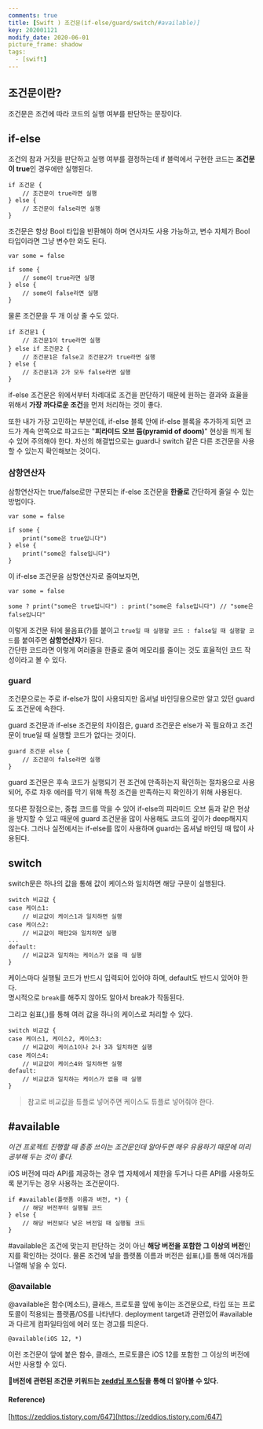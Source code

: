 ```yaml
---
comments: true
title: [Swift ) 조건문(if-else/guard/switch/#available)]
key: 202001121
modify_date: 2020-06-01
picture_frame: shadow
tags:
  - [swift]
---
```

 
## 조건문이란?
 
조건문은 조건에 따라 코드의 실행 여부를 판단하는 문장이다.
 
## if-else
 
조건의 참과 거짓을 판단하고 실행 여부를 결정하는데 if 블럭에서 구현한 코드는 **조건문이 true**인 경우에만 실행된다.
```
if 조건문 {
    // 조건문이 true라면 실행
} else {
    // 조건문이 false라면 실행
}
```
조건문은 항상 Bool 타입을 반환해야 하며 연사자도 사용 가능하고, 변수 자체가 Bool 타입이라면 그냥 변수만 와도 된다.
```
var some = false
 
if some {
    // some이 true라면 실행
} else {
    // some이 false라면 실행
}
```
물론 조건문을 두 개 이상 줄 수도 있다.
```
if 조건문1 {
    // 조건문1이 true라면 실행
} else if 조건문2 {
    // 조건문1은 false고 조건문2가 true라면 실행
} else {
    // 조건문1과 2가 모두 false라면 실행
}
```
if-else 조건문은 위에서부터 차례대로 조건을 판단하기 때문에 원하는 결과와 효율을 위해서 **가장 까다로운 조건**을 먼저 처리하는 것이 좋다.   
 
또한 내가 가장 고민하는 부분인데, if-else 블록 안에 if-else 블록을 추가하게 되면 코드가 계속 안쪽으로 파고드는 "**피라미드 오브 둠(pyramid of doom)**" 현상을 띄게 될 수 있어 주의해야 한다. 차선의 해결법으로는 guard나 switch 같은 다른 조건문을 사용할 수 있는지 확인해보는 것이다.
 
### 삼항연산자
 
삼항연산자는 true/false로만 구분되는 if-else 조건문을 **한줄로** 간단하게 줄일 수 있는 방법이다.
```
var some = false
 
if some {
    print("some은 true입니다")
} else {
    print("some은 false입니다")
}
```
이 if-else 조건문을 삼항연산자로 줄여보자면,
```
var some = false
 
some ? print("some은 true입니다") : print("some은 false입니다") // "some은 false입니다"
```
이렇게 조건문 뒤에 물음표(?)를 붙이고 `true일 때 실행할 코드 : false일 때 실행할 코드`를 붙여주면 **삼항연산자**가 된다.   
간단한 코드라면 이렇게 여러줄을 한줄로 줄여 메모리를 줄이는 것도 효율적인 코드 작성이라고 볼 수 있다.
  
### guard
 
조건문으로는 주로 if-else가 많이 사용되지만 옵셔널 바인딩용으로만 알고 있던 guard도 조건문에 속한다.
 
 
guard 조건문과 if-else 조건문의 차이점은, guard 조건문은 else가 꼭 필요하고 조건문이 true일 때 실행할 코드가 없다는 것이다.
```
guard 조건문 else {
    // 조건문이 false라면 실행
}
```
guard 조건문은 후속 코드가 실행되기 전 조건에 만족하는지 확인하는 절차용으로 사용되어, 주로 차후 에러를 막기 위해 특정 조건을 만족하는지 확인하기 위해 사용된다.
 
또다른 장점으로는, 중첩 코드를 막을 수 있어 if-else의 피라미드 오브 둠과 같은 현상을 방지할 수 있고 때문에 guard 조건문을 많이 사용해도 코드의 깊이가 deep해지지 않는다.
그러나 실전에서는 if-else를 많이 사용하며 guard는 옵셔널 바인딩 때 많이 사용된다.
 
## switch
 
switch문은 하나의 값을 통해 값이 케이스와 일치하면 해당 구문이 실행된다.
```
switch 비교값 {
case 케이스1:
    // 비교값이 케이스1과 일치하면 실행
case 케이스2:
    // 비교값이 패턴2와 일치하면 실행
...
default:
    // 비교값과 일치하는 케이스가 없을 때 실행
}
```
케이스마다 실행될 코드가 반드시 입력되어 있어야 하며, default도 반드시 있어야 한다.   
명시적으로 `break`를 해주지 않아도 알아서 break가 작동된다.
 
그리고 쉼표(,)를 통해 여러 값을 하나의 케이스로 처리할 수 있다.
```
switch 비교값 {
case 케이스1, 케이스2, 케이스3:
    // 비교값이 케이스1이나 2나 3과 일치하면 실행
case 케이스4:
    // 비교값이 케이스4와 일치하면 실행
default:
    // 비교값과 일치하는 케이스가 없을 때 실행
}
```
 
> 참고로 비교값을 튜플로 넣어주면 케이스도 튜플로 넣어줘야 한다.
 
## #available
 
*이건 프로젝트 진행할 때 종종 쓰이는 조건문인데 알아두면 매우 유용하기 때문에 미리 공부해 두는 것이 좋다.*
 
iOS 버전에 따라 API를 제공하는 경우 앱 자체에서 제한을 두거나 다른 API를 사용하도록 분기두는 경우 사용하는 조건문이다.
```
if #available(플랫폼 이름과 버전, *) {
    // 해당 버전부터 실행될 코드
} else {
    // 해당 버전보다 낮은 버전일 때 실행될 코드
}
```
#available은 조건에 맞는지 판단하는 것이 아닌 **해당 버전을 포함한 그 이상의 버전**인지를 확인하는 것이다.
물론 조건에 넣을 플랫폼 이름과 버전은 쉼표(,)를 통해 여러개를 나열해 넣을 수 있다.
 
### @available
 
@available은 함수(메소드), 클래스, 프로토콜 앞에 놓이는 조건문으로, 타입 또는 프로토콜이 적용되는 플랫폼/OS를 나타낸다.
deployment target과 관련있어 #available과 다르게 컴파일타임에 에러 또는 경고를 띄운다.
```
@available(iOS 12, *)
```
이런 조건문이 앞에 붙은 함수, 클래스, 프로토콜은 iOS 12를 포함한 그 이상의 버전에서만 사용할 수 있다.   
 
**🔔버전에 관련된 조건문 키워드는 [zedd님 포스팅](https://zeddios.tistory.com/647)을 통해 더 알아볼 수 있다.**   
 
#### Reference)
[https://zeddios.tistory.com/647](https://zeddios.tistory.com/647)
